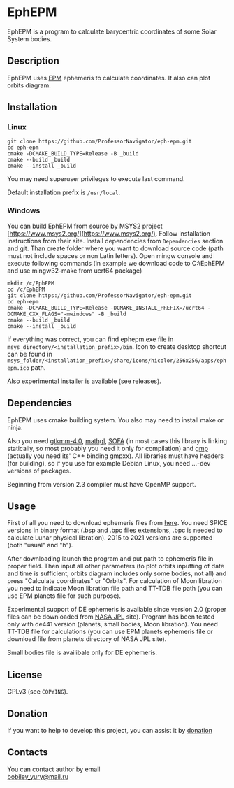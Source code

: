 # EphEPM
EphEPM is a program to calculate barycentric coordinates of some Solar System bodies.

## Description
EphEPM uses [EPM](https://iaaras.ru/dept/ephemeris/epm/) ephemeris to calculate coordinates. It also can plot orbits diagram.

## Installation
### Linux

`git clone https://github.com/ProfessorNavigator/eph-epm.git`\
`cd eph-epm`\
`cmake -DCMAKE_BUILD_TYPE=Release -B _build`\
`cmake --build _build`\
`cmake --install _build`

You may need superuser privileges to execute last command.

Default installation prefix is `/usr/local`.

### Windows

You can build EphEPM from source by MSYS2 project [https://www.msys2.org/](https://www.msys2.org/). Follow installation instructions from their site. Install dependencies from `Dependencies` section and git. Than create folder where you want to download source code (path must not include spaces or non Latin letters). Open mingw console and execute following commands (in example we download code to C:\EphEPM and use mingw32-make from ucrt64 package)

`mkdir /c/EphEPM`\
`cd /c/EphEPM`\
`git clone https://github.com/ProfessorNavigator/eph-epm.git`\
`cd eph-epm`\
`cmake -DCMAKE_BUILD_TYPE=Release -DCMAKE_INSTALL_PREFIX=/ucrt64 -DCMAKE_CXX_FLAGS="-mwindows" -B _build`\
`cmake --build _build`\
`cmake --install _build`

If everything was correct, you can find ephepm.exe file in `msys_directory/<installation_prefix>/bin`. Icon to create desktop shortcut can be found in `msys_folder/<installation_prefix>/share/icons/hicolor/256x256/apps/ephepm.ico` path.

Also experimental installer is available (see releases).

## Dependencies

EphEPM uses cmake building system. You also may need to install make or ninja.

Also you need [gtkmm-4.0](http://www.gtkmm.org/), [mathgl](http://mathgl.sourceforge.net/), [SOFA](https://iausofa.org/) (in most cases this library is linking statically, so most probably you need it only for compilation) and [gmp](https://gmplib.org/) (actually you need its' C++ binding gmpxx). All libraries must have headers (for building), so if you use for example Debian Linux, you need ...-dev versions of packages.

Beginning from version 2.3 compiler must have OpenMP support.

## Usage
First of all you need to download ephemeris files from [here](https://ftp.iaaras.ru/pub/epm/). You need SPICE versions in binary format (.bsp and .bpc files extensions, .bpc is needed to calculate Lunar physical libration). 2015 to 2021 versions are supported (both "usual" and "h"). 

After downloading launch the program and put path to ephemeris file in proper field. Then input all other parameters (to plot orbits inputting of date and time is sufficient, orbits diagram includes only some bodies, not all) and press "Calculate coordinates" or "Orbits". For calculation of Moon libration you need to indicate Moon libration file path and TT-TDB file path (you can use EPM planets file for such purpose).

Experimental support of DE ephemeris is available since version 2.0 (proper files can be downloaded from [NASA JPL](https://ssd.jpl.nasa.gov/ftp/eph/) site). Program has been tested only with de441 version (planets, small bodies, Moon libration). You need TT-TDB file for calculations (you can use EPM planets ephemeris file or download file from planets directory of NASA JPL site).

Small bodies file is availibale only for DE ephemeris. 

## License

GPLv3 (see `COPYING`).

## Donation

If you want to help to develop this project, you can assist it by [donation](https://yoomoney.ru/to/4100117795409573)

## Contacts

You can contact author by email \
bobilev_yury@mail.ru
